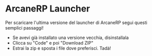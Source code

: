 # ArcaneRP Launcher

Per scaricare l'ultima versione del launcher di ArcaneRP segui questi semplici
passaggi!
- Se avevi già installato una versione vecchia, disinstallala
- Clicca su "Code" e poi "Download ZIP"
- Estrai la zip e sposta i file dove preferisci. Tadà!
